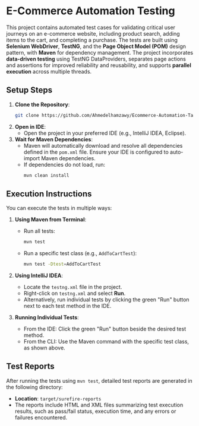 # E-Commerce Automation Testing

This project contains automated test cases for validating critical user journeys on an e-commerce website, including product search, adding items to the cart, and completing a purchase. The tests are built using **Selenium WebDriver**, **TestNG**, and the **Page Object Model (POM)** design pattern, with **Maven** for dependency management. The project incorporates **data-driven testing** using TestNG DataProviders, separates page actions and assertions for improved reliability and reusability, and supports **parallel execution** across multiple threads.

## Setup Steps

1. **Clone the Repository**:
   ```bash
   git clone https://github.com/Ahmedelhamzawy/Ecommerce-Automation-Task.git
   ```
2. **Open in IDE**:
   - Open the project in your preferred IDE (e.g., IntelliJ IDEA, Eclipse).
3. **Wait for Maven Dependencies**:
   - Maven will automatically download and resolve all dependencies defined in the `pom.xml` file. Ensure your IDE is configured to auto-import Maven dependencies.
   - If dependencies do not load, run:
     ```bash
     mvn clean install
     ```

## Execution Instructions

You can execute the tests in multiple ways:

1. **Using Maven from Terminal**:
   - Run all tests:
     ```bash
     mvn test
     ```
   - Run a specific test class (e.g., `AddToCartTest`):
     ```bash
     mvn test -Dtest=AddToCartTest
     ```

2. **Using IntelliJ IDEA**:
   - Locate the `testng.xml` file in the project.
   - Right-click on `testng.xml` and select **Run**.
   - Alternatively, run individual tests by clicking the green "Run" button next to each test method in the IDE.

3. **Running Individual Tests**:
   - From the IDE: Click the green "Run" button beside the desired test method.
   - From the CLI: Use the Maven command with the specific test class, as shown above.

## Test Reports

After running the tests using `mvn test`, detailed test reports are generated in the following directory:
- **Location**: `target/surefire-reports`
- The reports include HTML and XML files summarizing test execution results, such as pass/fail status, execution time, and any errors or failures encountered.
